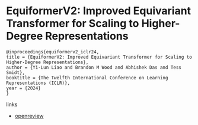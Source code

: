 # EquiformerV2: Improved Equivariant Transformer for Scaling to Higher-Degree Representations

```
@inproceedings{equiformerv2_iclr24,
title = {EquiformerV2: Improved Equivariant Transformer for Scaling to Higher-Degree Representations},
author = {Yi-Lun Liao and Brandon M Wood and Abhishek Das and Tess Smidt},
booktitle = {The Twelfth International Conference on Learning Representations (ICLR)},
year = {2024}
}
```

links
- [openreview](https://openreview.net/forum?id=mCOBKZmrzD)
